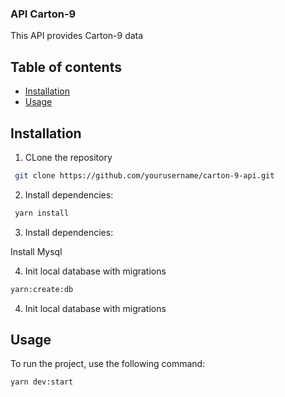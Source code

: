 ### API Carton-9

This API provides Carton-9 data

## Table of contents

- [Installation](#installation)
- [Usage](#usage)

## Installation

1. CLone the repository

```bash
 git clone https://github.com/yourusername/carton-9-api.git
```

2. Install dependencies:

```bash
 yarn install
```

3. Install dependencies:

Install Mysql

4. Init local database with migrations

```bash
yarn:create:db
```

4. Init local database with migrations

## Usage

To run the project, use the following command:

```bash
yarn dev:start
```
